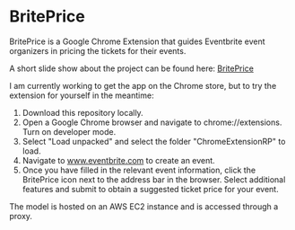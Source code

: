 # BritePrice

BritePrice is a Google Chrome Extension that guides Eventbrite event organizers in pricing the tickets for their events.

A short slide show about the project can be found here: [BritePrice](https://docs.google.com/presentation/d/e/2PACX-1vTvGIe91WIIA4MvmI4n5xozLVZqxJ57QSTpde6_zIueW88ejLvdv4XZVOtU8Kx64Er1vgVkgOZpsaTx/pub?start=false&loop=false&delayms=3000 "BritePrice Demo")

I am currently working to get the app on the Chrome store, but to try the extension for yourself in the meantime:

1. Download this repository locally.
2. Open a Google Chrome browser and navigate to chrome://extensions. Turn on developer mode.
3. Select "Load unpacked" and select the folder "ChromeExtensionRP" to load.
4. Navigate to www.eventbrite.com to create an event.
5. Once you have filled in the relevant event information, click the BritePrice icon next to the address bar in the browser. Select additional features and submit to obtain a suggested ticket price for your event.

The model is hosted on an AWS EC2 instance and is accessed through a proxy.
